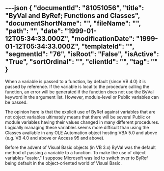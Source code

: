 ---json
{
  "documentId": "81051056",
  "title": "ByVal and ByRef; Functions and Classes",
  "documentShortName": "",
  "fileName": "",
  "path": "",
  "date": "1999-01-12T05:34:33.000Z",
  "modificationDate": "1999-01-12T05:34:33.000Z",
  "templateId": "",
  "segmentId": "76",
  "isRoot": "False",
  "isActive": "True",
  "sortOrdinal": "",
  "clientId": "",
  "tag": ""
}
---

When a variable is passed to a function, by default (since VB 4.0) it is passed by reference. If the variable is local to the procedure calling the function, an error will be generated if the function does not use the ByVal keyword in the argument list. However, module-level or Public variables can be passed.

The opinion here is that the explicit use of ByRef against variables that are not object variables ultimately means that there will be several Public or module variables having their values changed in many different procedures. Logically managing these variables seems more difficult than using the Classes available in any OLE Automation object hosting VBA 5.0 and above (e.g. VB 4.0 and above or Access 95 and above).

Before the advent of Visual Basic objects (in VB 3.x) ByVal was the default method of passing a variable to a function. To make the use of object variables &quot;easier,&quot; I suppose Microsoft was led to switch over to ByRef being default in the object-oriented world of Visual Basic.
